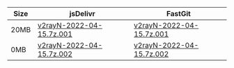 |    Size   |     jsDelivr  | FastGit |
|  ---  |  ---  |  ---  |
| 20MB | [v2rayN-2022-04-15.7z.001](https://cdn.jsdelivr.net/gh/googleians/v2rayN-32@main/v2rayN-2022-04-15.7z.001) | [v2rayN-2022-04-15.7z.001](https://raw.fastgit.org/googleians/v2rayN-32/main/v2rayN-2022-04-15.7z.001) |
| 0MB | [v2rayN-2022-04-15.7z.002](https://cdn.jsdelivr.net/gh/googleians/v2rayN-32@main/v2rayN-2022-04-15.7z.002) | [v2rayN-2022-04-15.7z.002](https://raw.fastgit.org/googleians/v2rayN-32/main/v2rayN-2022-04-15.7z.002) |
